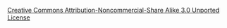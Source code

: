 [Creative Commons Attribution-Noncommercial-Share Alike 3.0 Unported License](http://creativecommons.org/licenses/by-nc-sa/3.0/)
